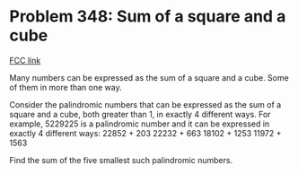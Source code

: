 # Problem 348: Sum of a square and a cube

[FCC link](https://www.freecodecamp.org/learn/coding-interview-prep/project-euler/problem-348-sum-of-a-square-and-a-cube)

Many numbers can be expressed as the sum of a square and a cube. Some of them in
more than one way.

Consider the palindromic numbers that can be expressed as the sum of a square
and a cube, both greater than 1, in exactly 4 different ways. For example,
5229225 is a palindromic number and it can be expressed in exactly 4 different
ways: 22852 + 203 22232 + 663 18102 + 1253 11972 + 1563

Find the sum of the five smallest such palindromic numbers.
